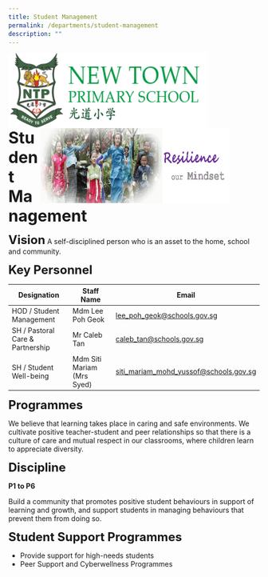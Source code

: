 ```yaml
---
title: Student Management
permalink: /departments/student-management
description: ""
---
```

<img src="/images/logosub.png" style="width:400px;height:150px;margin-left:0px;" align = "left">

<img src="/images/Header%20GIF.gif" style="width:380px;height:150px;margin-right:60px;" align = "right">
<br><br><br><br><br><br>

**<font size=6>Student Management</font>**

**<font size=5>Vision</font>** 
A self-disciplined person who is an asset to the home, school and community.  

**<font size=5>Key Personnel</font>** 

| Designation | Staff Name | Email |
| --- | --- | --- |
| HOD / Student Management | Mdm Lee Poh Geok | [lee\_poh\_geok@schools.gov.sg](mailto:lee_poh_geok@schools.gov.sg) |
| SH / Pastoral Care & Partnership | Mr Caleb Tan | [caleb\_tan@schools.gov.sg](mailto:caleb_tan@schools.gov.sg) |
| SH / Student Well-being | Mdm Siti Mariam (Mrs Syed) | [siti\_mariam\_mohd\_yussof@schools.gov.sg](mailto:siti_mariam_mohd_yussof@schools.gov.sg) |

  
  
**<font size=5>Programmes</font>** 


We believe that learning takes place in caring and safe environments. We cultivate positive teacher-student and peer relationships so that there is a culture of care and mutual respect in our classrooms, where children learn to appreciate diversity.  
  
  
**<font size=5>Discipline</font>** 


**P1 to P6**  

Build a community that promotes positive student behaviours in support of learning and growth, and support students in managing behaviours that prevent them from doing so.  


**<font size=5>Student Support Programmes</font>** 


*   Provide support for high-needs students 
*   Peer Support and Cyberwellness Programmes